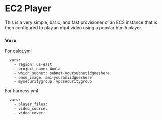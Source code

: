 # EC2 Player

This is a very simple, basic, and fast provisioner of an EC2 instance that is then configured to play an mp4 video using a popular html5 player.

<h3>Vars</h3>

For calot.yml
```
  vars:
    - region: us-east
    - project_name: Woola
    - which_subnet: subnet-yoursubnetidgoeshere
    - base_image: ami-youramiidgoeshere
    - mysecuritygroup: vpcsecuritygroup
```

For harness.yml
```
  vars:
    - player_files:
    - video_source:
    - video_cover:
```
